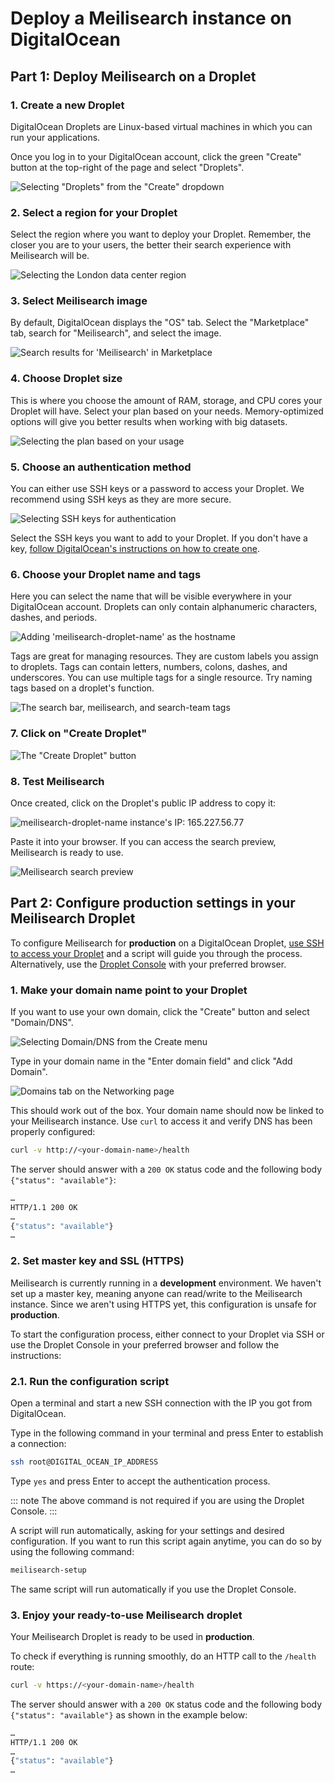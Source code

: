 # Deploy a Meilisearch instance on DigitalOcean

## Part 1: Deploy Meilisearch on a Droplet

### 1. Create a new Droplet

DigitalOcean Droplets are Linux-based virtual machines in which you can run your applications.

Once you log in to your DigitalOcean account, click the green "Create" button at the top-right of the page and select "Droplets".

![Selecting "Droplets" from the "Create" dropdown](/digitalocean/create.png)

### 2. Select a region for your Droplet

Select the region where you want to deploy your Droplet. Remember, the closer you are to your users, the better their search experience with Meilisearch will be.

![Selecting the London data center region](/digitalocean/select-region.png)

### 3. Select Meilisearch image

By default, DigitalOcean displays the "OS" tab. Select the "Marketplace" tab, search for "Meilisearch", and select the image.

![Search results for 'Meilisearch' in Marketplace](/digitalocean/marketplace.png)

### 4. Choose Droplet size

This is where you choose the amount of RAM, storage, and CPU cores your Droplet will have. Select your plan based on your needs. Memory-optimized options will give you better results when working with big datasets.

![Selecting the plan based on your usage](/digitalocean/select-plan.png)

### 5. Choose an authentication method

You can either use SSH keys or a password to access your Droplet. We recommend using SSH keys as they are more secure.

![Selecting SSH keys for authentication](/digitalocean/add-ssh-key.png)

Select the SSH keys you want to add to your Droplet. If you don't have a key, [follow DigitalOcean's instructions on how to create one](https://www.digitalocean.com/docs/droplets/how-to/add-ssh-keys/to-account/).

### 6. Choose your Droplet name and tags

Here you can select the name that will be visible everywhere in your DigitalOcean account. Droplets can only contain alphanumeric characters, dashes, and periods.

![Adding 'meilisearch-droplet-name' as the hostname](/digitalocean/droplet-name.png)

Tags are great for managing resources. They are custom labels you assign to droplets. Tags can contain letters, numbers, colons, dashes, and underscores. You can use multiple tags for a single resource. Try naming tags based on a droplet's function.

![The search bar, meilisearch, and search-team tags](/digitalocean/add-tags.png)

### 7. Click on "Create Droplet"

![The "Create Droplet" button](/digitalocean/create-droplet.png)

### 8. Test Meilisearch

Once created, click on the Droplet's public IP address to copy it:

![meilisearch-droplet-name instance's IP: 165.227.56.77](/digitalocean/copy-ip.png)

Paste it into your browser. If you can access the search preview, Meilisearch is ready to use.

![Meilisearch search preview](/digitalocean/test-meili.png)

## Part 2: Configure production settings in your Meilisearch Droplet

To configure Meilisearch for **production** on a DigitalOcean Droplet, [use SSH to access your Droplet](https://docs.digitalocean.com/products/droplets/how-to/connect-with-ssh/) and a script will guide you through the process. Alternatively, use the [Droplet Console](https://docs.digitalocean.com/products/droplets/how-to/connect-with-console/) with your preferred browser.

### 1. Make your domain name point to your Droplet

If you want to use your own domain, click the "Create" button and select "Domain/DNS".

![Selecting Domain/DNS from the Create menu](/digitalocean/domain.png)

Type in your domain name in the "Enter domain field" and click "Add Domain".

![Domains tab on the Networking page](/digitalocean/add-domain.png)

This should work out of the box. Your domain name should now be linked to your Meilisearch instance. Use `curl` to access it and verify DNS has been properly configured:

```bash
curl -v http://<your-domain-name>/health
```

The server should answer with a `200 OK` status code and the following body `{"status": "available"}`:

```bash
…
HTTP/1.1 200 OK
…
{"status": "available"}
…
```

### 2. Set master key and SSL (HTTPS)

Meilisearch is currently running in a **development** environment. We haven't set up a master key, meaning anyone can read/write to the Meilisearch instance. Since we aren't using HTTPS yet, this configuration is unsafe for **production**.

To start the configuration process, either connect to your Droplet via SSH or use the Droplet Console in your preferred browser and follow the instructions:

### 2.1. Run the configuration script

Open a terminal and start a new SSH connection with the IP you got from DigitalOcean.

Type in the following command in your terminal and press Enter to establish a connection:

```bash
ssh root@DIGITAL_OCEAN_IP_ADDRESS
```

Type `yes` and press Enter to accept the authentication process.

::: note
The above command is not required if you are using the Droplet Console.
:::

A script will run automatically, asking for your settings and desired configuration. If you want to run this script again anytime, you can do so by using the following command:

```bash
meilisearch-setup
```

The same script will run automatically if you use the Droplet Console.

### 3. Enjoy your ready-to-use Meilisearch droplet

Your Meilisearch Droplet is ready to be used in **production**.

To check if everything is running smoothly, do an HTTP call to the `/health` route:

```bash
curl -v https://<your-domain-name>/health
```

The server should answer with a `200 OK` status code and the following body `{"status": "available"}` as shown in the example below:

```bash
…
HTTP/1.1 200 OK
…
{"status": "available"}
…
```
